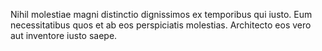 Nihil molestiae magni distinctio dignissimos ex temporibus qui iusto. Eum necessitatibus quos et ab eos perspiciatis molestias. Architecto eos vero aut inventore iusto saepe.